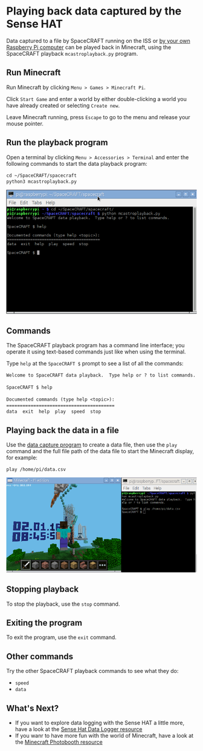 # Playing back data captured by the Sense HAT

Data captured to a file by SpaceCRAFT running on the ISS or [by your own Raspberry Pi computer](worksheet3.md) can be played back in Minecraft, using the SpaceCRAFT playback `mcastroplayback.py` program.

## Run Minecraft

Run Minecraft by clicking `Menu > Games > Minecraft Pi`.

Click `Start Game` and enter a world by either double-clicking a world you have already created or selecting `Create new`.

Leave Minecraft running, press `Escape` to go to the menu and release your mouse pointer.

## Run the playback program

Open a terminal by clicking `Menu > Accessories > Terminal` and enter the following commands to start the data playback program:

```
cd ~/SpaceCRAFT/spacecraft
python3 mcastroplayback.py
```

![The playback program](images/playbackhelp.png)

## Commands

The SpaceCRAFT playback program has a command line interface; you operate it using text-based commands just like when using the terminal.

Type `help` at the `SpaceCRAFT $` prompt to see a list of all the commands:

```
Welcome to SpaceCRAFT data playback.  Type help or ? to list commands.

SpaceCRAFT $ help

Documented commands (type help <topic>):
========================================
data  exit  help  play  speed  stop
```

## Playing back the data in a file

Use the [data capture program](worksheet3.md) to create a data file, then use the `play` command and the full file path of the data file to start the Minecraft display, for example:

```
play /home/pi/data.csv
```

![Playing back data in Minecraft](images/playbackrunning.png)

## Stopping playback

To stop the playback, use the `stop` command.

## Exiting the program

To exit the program, use the `exit` command.

## Other commands

Try the other SpaceCRAFT playback commands to see what they do:
* `speed`
* `data`

## What's Next?
- If you want to explore data logging with the Sense HAT a little more, have a look at the [Sense Hat Data Logger resource](https://www.raspberrypi.org/learning/sense-hat-data-logger/)
- If you wanr to have more fun with the world of Minecraft, have a look at the [Minecraft Photobooth resource](https://www.raspberrypi.org/learning/minecraft-photobooth/)
